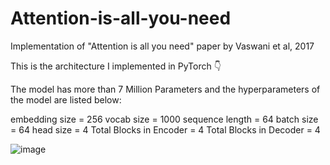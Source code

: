 # Attention-is-all-you-need
Implementation of "Attention is all you need" paper by Vaswani et al, 2017

This is the architecture I implemented in PyTorch 👇

The model has more than 7 Million Parameters and the hyperparameters of the model are listed below:

embedding size = 256
vocab size = 1000
sequence length = 64
batch size = 64
head size = 4
Total Blocks in Encoder = 4
Total Blocks in Decoder = 4

![image](https://github.com/user-attachments/assets/056fc6d3-8539-4da4-9100-56bfa8b843c7)
